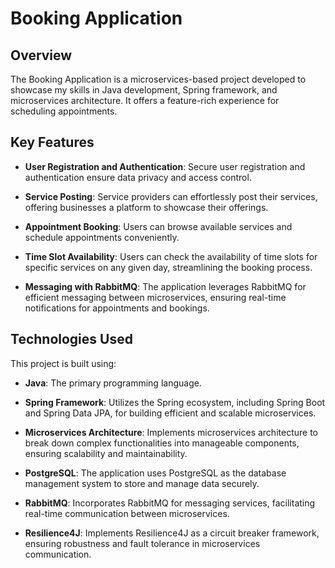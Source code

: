 # Booking Application

## Overview

The Booking Application is a microservices-based project developed to showcase my skills in Java development, Spring framework, and microservices architecture. It offers a feature-rich experience for scheduling appointments.

## Key Features

- **User Registration and Authentication**: Secure user registration and authentication ensure data privacy and access control.

- **Service Posting**: Service providers can effortlessly post their services, offering businesses a platform to showcase their offerings.

- **Appointment Booking**: Users can browse available services and schedule appointments conveniently.

- **Time Slot Availability**: Users can check the availability of time slots for specific services on any given day, streamlining the booking process.

- **Messaging with RabbitMQ**: The application leverages RabbitMQ for efficient messaging between microservices, ensuring real-time notifications for appointments and bookings.

## Technologies Used

This project is built using:

- **Java**: The primary programming language.

- **Spring Framework**: Utilizes the Spring ecosystem, including Spring Boot and Spring Data JPA, for building efficient and scalable microservices.
- **Microservices Architecture**: Implements microservices architecture to break down complex functionalities into manageable components, ensuring scalability and maintainability.

- **PostgreSQL**: The application uses PostgreSQL as the database management system to store and manage data securely.

- **RabbitMQ**: Incorporates RabbitMQ for messaging services, facilitating real-time communication between microservices.

- **Resilience4J**: Implements Resilience4J as a circuit breaker framework, ensuring robustness and fault tolerance in microservices communication.


